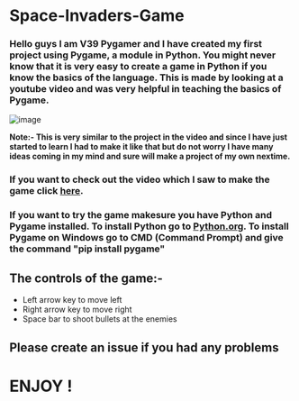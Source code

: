 # Space-Invaders-Game

### Hello guys I am V39 Pygamer and I have created my first project using Pygame, a module in Python. You might never know that it is very easy to create a game in Python if you know the basics of the language. This is made by looking at a youtube video and was very helpful in teaching the basics of Pygame.

![image](C:\Users\vishwasvr\PycharmProject\space_invaders_screenshot)


**Note:- This is very similar to the project in the video and since I have just started to learn I had to make it like that but do not worry I have many ideas coming in my mind and sure will make a project of my own nextime.** 


### If you want to check out the video which I saw to make the game click  [here](https://www.youtube.com/watch?v=FfWpgLFMI7w).


### If you want to try the game makesure you have Python and Pygame installed. To install Python go to [Python.org](https://www.python.org/downloads). To install Pygame on Windows go to CMD (Command Prompt) and give the command "pip install pygame"

## The controls of the game:-
* Left arrow key to move left
* Right arrow key to move right
* Space bar to shoot bullets at the enemies

## Please create an issue if you had any problems

# ENJOY !


 
